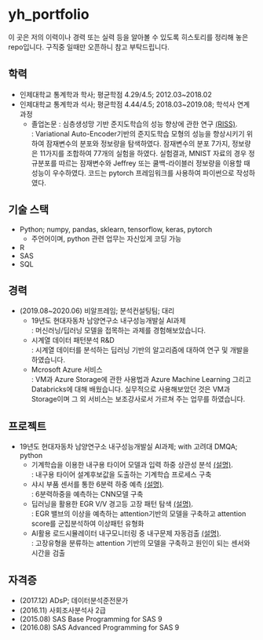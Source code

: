 # yh_portfolio
이 곳은 저의 이력이나 경력 또는 실력 등을 알아볼 수 있도록 히스토리를 정리해 놓은 repo입니다. 구직중 일때만 오픈하니 참고 부탁드립니다.

## 학력
+ 인제대학교 통계학과 학사; 평균학점 4.29/4.5; 2012.03~2018.02
+ 인제대학교 통계학과 석사; 평균학점 4.44/4.5; 2018.03~2019.08; 학석사 연계과정
  + 졸업논문 : 심층생성망 기반 준지도학습의 성능 향상에 관한 연구 [(RISS)](http://www.riss.kr/search/detail/DetailView.do?p_mat_type=be54d9b8bc7cdb09&control_no=2d92862e4ed1bb73ffe0bdc3ef48d419).  
: Variational Auto-Encoder기반의 준지도학습 모형의 성능을 향상시키기 위하여 잠재변수의 분포와 정보량을 탐색하였다. 잠재변수의 분포 7가지, 정보량은 11가지를 조합하여 77개의 실험을 하였다. 실험결과, MNIST 자료의 경우 정규분포를 따르는 잠재변수와 Jeffrey 또는 쿨백-라이블러 정보량을 이용할 때 성능이 우수하였다. 코드는 pytorch 프레임워크를 사용하여 파이썬으로 작성하였다.

## 기술 스택
+ Python; numpy, pandas, sklearn, tensorflow, keras, pytorch
  + 주언어이며, python 관련 업무는 자신있게 코딩 가능
+ R
+ SAS
+ SQL

## 경력
+ (2019.08~2020.06) 비알프레임; 분석컨설팅팀; 대리
  + 19년도 현대자동차 남양연구소 내구성능개발실 AI과제  
  : 머신러닝/딥러닝 모델을 접목하는 과제를 경험해보았습니다.
  + 시계열 데이터 패턴분석 R&D  
  : 시계열 데이터를 분석하는 딥러닝 기반의 알고리즘에 대하여 연구 및 개발을 하였습니다.
  + Mcrosoft Azure 서비스  
  : VM과 Azure Storage에 관한 사용법과 Azure Machine Learning 그리고 Databricks에 대해 배웠습니다. 실무적으로 사용해보았던 것은 VM과 Storage이며 그 외 서비스는 보조강사로서 가르쳐 주는 업무를 하였습니다.

## 프로젝트
+ 19년도 현대자동차 남양연구소 내구성능개발실 AI과제; with 고려대 DMQA; python
  + 기계학습을 이용한 내구용 타이어 모델과 입력 하중 상관성 분석 [(설명)](http://dmqm.korea.ac.kr/research/projects/49).  
  :  내구용 타이어 설계후보값을 도출하는 기계학습  프로세스 구축
  + 샤시 부품 센서를 통한 6분력 하중 예측 [(설명)](http://dmqm.korea.ac.kr/research/projects/50).  
  :  6분력하중을 예측하는 CNN모델 구축
  + 딥러닝을 활용한 EGR V/V 경고등 고장 패턴 탐색 [(설명)](http://dmqm.korea.ac.kr/research/projects/44).  
  : EGR 밸브의 이상을 예측하는 attention기반의 모델을 구축하고  attention score를  군집분석하여 이상패턴 유형화
  + AI활용 로드시뮬레이터 내구모니터링 중 내구문제 자동검출 [(설명)](http://dmqm.korea.ac.kr/research/projects/45).  
  :  고장유형을 분류하는 attention 기반의 모델을 구축하고 원인이 되는 센서와 시간을 검출

## 자격증
+ (2017.12) ADsP; 데이터분석준전문가
+ (2016.11) 사회조사분석사 2급
+ (2015.08) SAS Base Programming for SAS 9
+ (2016.08) SAS Advanced Programming for SAS 9
